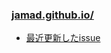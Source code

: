 ### [jamad.github.io/](https://jamad.github.io/)

* [最近更新したissue](https://github.com/jamad/practicePython/issues?q=is%3Aissue+is%3Aopen+sort%3Aupdated-desc)
<!--
**jamad/jamad** is a ✨ _special_ ✨ repository because its `README.md` (this file) appears on your GitHub profile.

Here are some ideas to get you started:

- 🔭 I’m currently working on ...
- 🌱 I’m currently learning ...
- 👯 I’m looking to collaborate on ...
- 🤔 I’m looking for help with ...
- 💬 Ask me about ...
- 📫 How to reach me: ...
- 😄 Pronouns: ...
- ⚡ Fun fact: ...
-->
